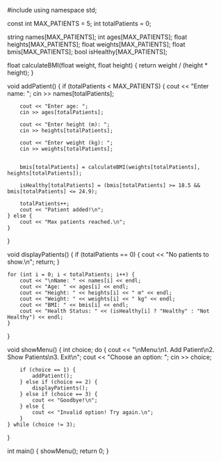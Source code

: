 #include <iostream>
using namespace std;

const int MAX_PATIENTS = 5;
int totalPatients = 0;

string names[MAX_PATIENTS];
int ages[MAX_PATIENTS];
float heights[MAX_PATIENTS];
float weights[MAX_PATIENTS];
float bmis[MAX_PATIENTS];
bool isHealthy[MAX_PATIENTS];

float calculateBMI(float weight, float height) {
    return weight / (height * height);
}

void addPatient() {
    if (totalPatients < MAX_PATIENTS) {
        cout << "Enter name: ";
        cin >> names[totalPatients];

        cout << "Enter age: ";
        cin >> ages[totalPatients];

        cout << "Enter height (m): ";
        cin >> heights[totalPatients];

        cout << "Enter weight (kg): ";
        cin >> weights[totalPatients];


        bmis[totalPatients] = calculateBMI(weights[totalPatients], heights[totalPatients]);

        isHealthy[totalPatients] = (bmis[totalPatients] >= 18.5 && bmis[totalPatients] <= 24.9);

        totalPatients++;
        cout << "Patient added!\n";
    } else {
        cout << "Max patients reached.\n";
    }
}

void displayPatients() {
    if (totalPatients == 0) {
        cout << "No patients to show.\n";
        return;
    }

    for (int i = 0; i < totalPatients; i++) {
        cout << "\nName: " << names[i] << endl;
        cout << "Age: " << ages[i] << endl;
        cout << "Height: " << heights[i] << " m" << endl;
        cout << "Weight: " << weights[i] << " kg" << endl;
        cout << "BMI: " << bmis[i] << endl;
        cout << "Health Status: " << (isHealthy[i] ? "Healthy" : "Not Healthy") << endl;
    }
}

void showMenu() {
    int choice;
    do {
        cout << "\nMenu:\n1. Add Patient\n2. Show Patients\n3. Exit\n";
        cout << "Choose an option: ";
        cin >> choice;

        if (choice == 1) {
            addPatient();
        } else if (choice == 2) {
            displayPatients();
        } else if (choice == 3) {
            cout << "Goodbye!\n";
        } else {
            cout << "Invalid option! Try again.\n";
        }
    } while (choice != 3);
}

int main() {
    showMenu();
    return 0;
}
